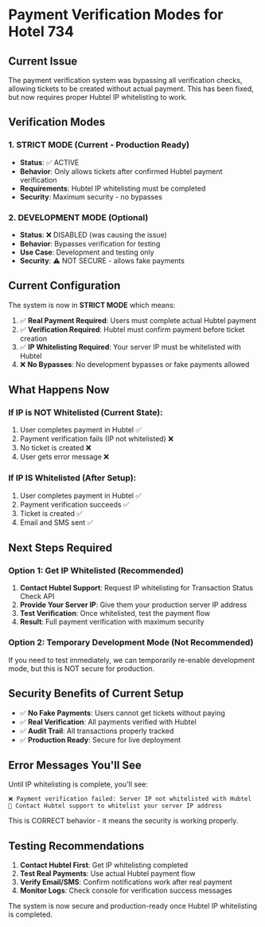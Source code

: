 # Payment Verification Modes for Hotel 734

## Current Issue
The payment verification system was bypassing all verification checks, allowing tickets to be created without actual payment. This has been fixed, but now requires proper Hubtel IP whitelisting to work.

## Verification Modes

### 1. STRICT MODE (Current - Production Ready)
- **Status**: ✅ ACTIVE
- **Behavior**: Only allows tickets after confirmed Hubtel payment verification
- **Requirements**: Hubtel IP whitelisting must be completed
- **Security**: Maximum security - no bypasses

### 2. DEVELOPMENT MODE (Optional)
- **Status**: ❌ DISABLED (was causing the issue)
- **Behavior**: Bypasses verification for testing
- **Use Case**: Development and testing only
- **Security**: ⚠️ NOT SECURE - allows fake payments

## Current Configuration

The system is now in **STRICT MODE** which means:

1. ✅ **Real Payment Required**: Users must complete actual Hubtel payment
2. ✅ **Verification Required**: Hubtel must confirm payment before ticket creation
3. ✅ **IP Whitelisting Required**: Your server IP must be whitelisted with Hubtel
4. ❌ **No Bypasses**: No development bypasses or fake payments allowed

## What Happens Now

### If IP is NOT Whitelisted (Current State):
1. User completes payment in Hubtel ✅
2. Payment verification fails (IP not whitelisted) ❌
3. No ticket is created ❌
4. User gets error message ❌

### If IP IS Whitelisted (After Setup):
1. User completes payment in Hubtel ✅
2. Payment verification succeeds ✅
3. Ticket is created ✅
4. Email and SMS sent ✅

## Next Steps Required

### Option 1: Get IP Whitelisted (Recommended)
1. **Contact Hubtel Support**: Request IP whitelisting for Transaction Status Check API
2. **Provide Your Server IP**: Give them your production server IP address
3. **Test Verification**: Once whitelisted, test the payment flow
4. **Result**: Full payment verification with maximum security

### Option 2: Temporary Development Mode (Not Recommended)
If you need to test immediately, we can temporarily re-enable development mode, but this is NOT secure for production.

## Security Benefits of Current Setup

- ✅ **No Fake Payments**: Users cannot get tickets without paying
- ✅ **Real Verification**: All payments verified with Hubtel
- ✅ **Audit Trail**: All transactions properly tracked
- ✅ **Production Ready**: Secure for live deployment

## Error Messages You'll See

Until IP whitelisting is complete, you'll see:
```
❌ Payment verification failed: Server IP not whitelisted with Hubtel
📝 Contact Hubtel support to whitelist your server IP address
```

This is CORRECT behavior - it means the security is working properly.

## Testing Recommendations

1. **Contact Hubtel First**: Get IP whitelisting completed
2. **Test Real Payments**: Use actual Hubtel payment flow
3. **Verify Email/SMS**: Confirm notifications work after real payment
4. **Monitor Logs**: Check console for verification success messages

The system is now secure and production-ready once Hubtel IP whitelisting is completed.
